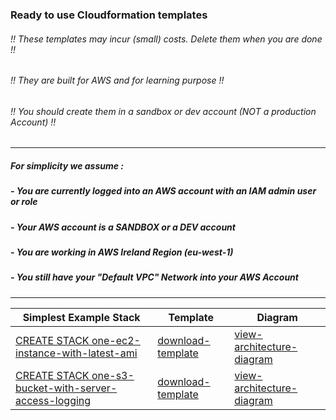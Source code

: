 ### Ready to use Cloudformation templates
###### !! These templates may incur (small) costs. Delete them when you are done !!
###### !! They are built for AWS and for learning purpose !!
###### !! You should create them in a sandbox or dev account (NOT a production Account) !!
---
##### For simplicity we assume :
##### - You are currently logged into an AWS account with an IAM admin user or role 
##### - Your AWS account is a SANDBOX or a DEV account
##### - You are working in AWS Ireland Region (eu-west-1)
##### - You still have your "Default VPC" Network into your AWS Account
---
| Simplest Example Stack |  Template | Diagram |
| --- | --- | --- |
| <a href='https://eu-west-1.console.aws.amazon.com/cloudformation/home?region=eu-west-1#/stacks/create/review?templateURL=https://s3.eu-west-1.amazonaws.com/welcloud.io.aws-simplest-examples/cloudformation-templates/ec2/one-ec2-instance-with-latest-ami.template.yaml&stackName=one-ec2-instance-with-latest-ami' target='_blank'>CREATE STACK one-ec2-instance-with-latest-ami</a> | [download-template](https://s3.eu-west-1.amazonaws.com/welcloud.io.aws-simplest-examples/cloudformation-templates/ec2/one-ec2-instance-with-latest-ami.template.yaml) | [view-architecture-diagram](https://s3.eu-west-1.amazonaws.com/welcloud.io.aws-simplest-examples/architecture-diagrams/ec2/one-ec2-instance-with-latest-ami.png) |
| <a href='https://eu-west-1.console.aws.amazon.com/cloudformation/home?region=eu-west-1#/stacks/create/review?templateURL=https://s3.eu-west-1.amazonaws.com/welcloud.io.aws-simplest-examples/cloudformation-templates/s3/one-s3-bucket-with-server-access-logging.template.yaml&stackName=one-s3-bucket-with-server-access-logging' target='_blank'>CREATE STACK one-s3-bucket-with-server-access-logging</a> | [download-template](https://s3.eu-west-1.amazonaws.com/welcloud.io.aws-simplest-examples/cloudformation-templates/s3/one-s3-bucket-with-server-access-logging.template.yaml) | [view-architecture-diagram](https://s3.eu-west-1.amazonaws.com/welcloud.io.aws-simplest-examples/architecture-diagrams/s3/one-s3-bucket-with-server-access-logging.png) |
